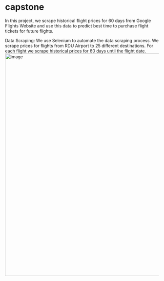# capstone
In this project, we scrape historical flight prices for 60 days from Google Flights Website and use this data to predict best time to purchase flight tickets for future flights.

Data Scraping: We use Selenium to automate the data scraping process. We scrape prices for flights from RDU Airport to 25 different destinations. 
For each flight we scrape historical prices for 60 days until the flight date.
<img width="727" alt="image" src="https://github.com/osmanarslan61/capstone/assets/133136319/ead6d0b6-a10d-4d77-aa5e-2eb732bbdb55">

